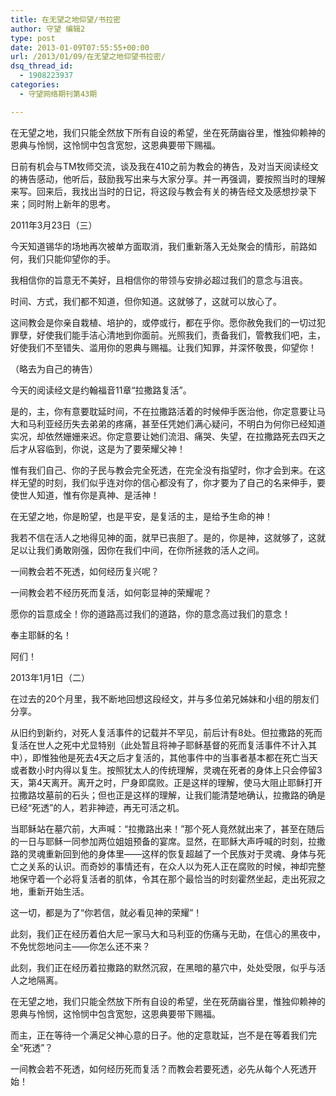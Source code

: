 ```yaml
---
title: 在无望之地仰望/书拉密
author: 守望 编辑2
type: post
date: 2013-01-09T07:55:55+00:00
url: /2013/01/09/在无望之地仰望书拉密/
dsq_thread_id:
  - 1908223937
categories:
  - 守望网络期刊第43期

---
```

在无望之地，我们只能全然放下所有自设的希望，坐在死荫幽谷里，惟独仰赖神的恩典与怜悯，这怜悯中包含宽恕，这恩典要带下赐福。<!--more-->

日前有机会与TM牧师交流，谈及我在410之前为教会的祷告，及对当天阅读经文的祷告感动，他听后，鼓励我写出来与大家分享。并一再强调，要按照当时的理解来写。回来后，我找出当时的日记，将这段与教会有关的祷告经文及感想抄录下来；同时附上新年的思考。

2011年3月23日（三）

今天知道锡华的场地再次被单方面取消，我们重新落入无处聚会的情形，前路如何，我们只能仰望你的手。

我相信你的旨意无不美好，且相信你的带领与安排必超过我们的意念与沮丧。

时间、方式，我们都不知道，但你知道。这就够了，这就可以放心了。

这间教会是你亲自栽植、培护的，或停或行，都在乎你。愿你赦免我们的一切过犯罪孽，好使我们能手洁心清地到你面前。光照我们，责备我们，管教我们吧，主，好使我们不至错失、滥用你的恩典与赐福。让我们知罪，并深怀敬畏，仰望你！

（略去为自己的祷告）

今天的阅读经文是约翰福音11章“拉撒路复活”。

是的，主，你有意要耽延时间，不在拉撒路活着的时候伸手医治他，你定意要让马大和马利亚经历失去弟弟的疼痛，甚至任凭她们满心疑问，不明白为何你已经知道实况，却依然姗姗来迟。你定意要让她们流泪、痛哭、失望，在拉撒路死去四天之后才从容临到，你说，这是为了要荣耀父神！

惟有我们自己、你的子民与教会完全死透，在完全没有指望时，你才会到来。在这样无望的时刻，我们似乎连对你的信心都没有了，你才要为了自己的名来伸手，要使世人知道，惟有你是真神、是活神！

在无望之地，你是盼望，也是平安，是复活的主，是给予生命的神！

我若不信在活人之地得见神的面，就早已丧胆了。是的，你是神，这就够了，这就足以让我们勇敢刚强，因你在我们中间，在你所拯救的活人之间。

一间教会若不死透，如何经历复兴呢？

一间教会若不经历死而复活，如何彰显神的荣耀呢？

愿你的旨意成全！你的道路高过我们的道路，你的意念高过我们的意念！

奉主耶稣的名！

阿们！

2013年1月1日（二）

在过去的20个月里，我不断地回想这段经文，并与多位弟兄姊妹和小组的朋友们分享。

从旧约到新约，对死人复活事件的记载并不罕见，前后计有8处。但拉撒路的死而复活在世人之死中尤显特别（此处暂且将神子耶稣基督的死而复活事件不计入其中），即惟独他是死去4天之后才复活的，其他事件中的当事者基本都在死亡当天或者数小时内得以复生。按照犹太人的传统理解，灵魂在死者的身体上只会停留3天，第4天离开。离开之时，尸身即腐败。正是这样的理解，使马大阻止耶稣打开拉撒路坟墓前的石头；但也正是这样的理解，让我们能清楚地确认，拉撒路的确是已经“死透”的人，若非神迹，再无可活之机。

<p align="left">
  当耶稣站在墓穴前，大声喊：“拉撒路出来！”那个死人竟然就出来了，甚至在随后的一日与耶稣一同参加两位姐姐预备的宴席。显然，在耶稣大声呼喊的时刻，拉撒路的灵魂重新回到他的身体里——这样的恢复超越了一个民族对于灵魂、身体与死亡之关系的认识。而奇妙的事情还有，在众人以为死人正在腐败的时候，神却完整地保守着一个必将复活者的肌体，令其在那个最恰当的时刻霍然坐起，走出死寂之地，重新开始生活。
</p>

这一切，都是为了“你若信，就必看见神的荣耀”！

此刻，我们正在经历着伯大尼一家马大和马利亚的伤痛与无助，在信心的黑夜中，不免忧怨地问主——你怎么还不来？

此刻，我们正在经历着拉撒路的默然沉寂，在黑暗的墓穴中，处处受限，似乎与活人之地隔离。

在无望之地，我们只能全然放下所有自设的希望，坐在死荫幽谷里，惟独仰赖神的恩典与怜悯，这怜悯中包含宽恕，这恩典要带下赐福。

而主，正在等待一个满足父神心意的日子。他的定意耽延，岂不是在等着我们完全“死透”？

一间教会若不死透，如何经历死而复活？而教会若要死透，必先从每个人死透开始！